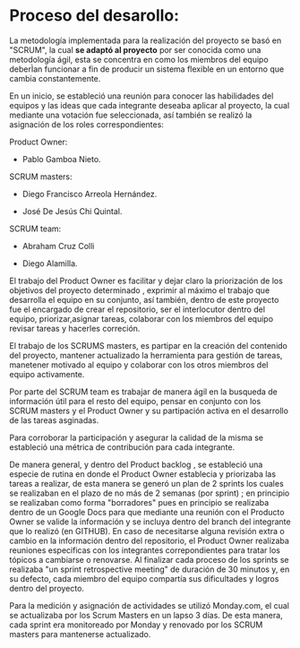 # Proceso del desarollo:


La metodología implementada para la realización del proyecto se basó en "SCRUM", la cual **se adaptó al proyecto** por ser conocida como una metodología ágil, esta se concentra en como los miembros del equipo deberÌan funcionar a fin de producir un sistema flexible en un entorno que cambia constantemente.

En un inicio, se estableció una reunión para conocer las habilidades del equipos y las ideas que cada integrante deseaba aplicar al proyecto, la cual mediante una votación fue seleccionada, así también se realizó la asignación de los roles correspondientes:


Product Owner:


* Pablo Gamboa Nieto.



SCRUM masters:


* Diego Francisco Arreola Hernández.



* José De Jesús Chi Quintal.


SCRUM team:


* Abraham Cruz Colli


* Diego Alamilla.


El trabajo del Product Owner es facilitar y dejar claro la priorización de los objetivos del proyecto determinado , exprimir al máximo el trabajo que desarrolla el equipo en su conjunto, así también, dentro de este proyecto fue el encargado de crear el repositorio, ser el interlocutor dentro del equipo, priorizar,asignar tareas, colaborar con los miembros del equipo revisar tareas y hacerles correción. 


El trabajo de los SCRUMS masters, es partipar en la creación del contenido del proyecto, mantener actualizado la herramienta para gestión de tareas, manetener motivado al equipo y colaborar con los otros miembros del equipo activamente.


Por parte del SCRUM team es trabajar de manera ágil en la busqueda de información útil para el resto del equipo, pensar en conjunto con los SCRUM masters y el Product Owner y su partipación activa en el desarrollo de las tareas asginadas.

Para corroborar la participación y asegurar la calidad de la misma se estableció una métrica de contribución para cada integrante. 

De manera general, y dentro del Product backlog , se estableció una especie de rutina en donde el Product Owner establecia y priorizaba las tareas a realizar, de esta manera se generó un plan de 2 sprints los cuales se realizaban en el plazo de no más de 2 semanas (por sprint) ; en principio se realizaban como forma "borradores" pues en principio se realizaba dentro de un Google Docs para que mediante una reunión con el Producto Owner se valide la información y se incluya dentro del branch del integrante que lo realizó (en GITHUB). En caso de necesitarse alguna revisión extra o cambio en la información dentro del repositorio, el Product Owner realizaba reuniones especificas con los integrantes correpondientes para tratar los tópicos a cambiarse o renovarse. Al finalizar cada proceso de los sprints se realizaba "un sprint retrospective meeting" de duración de 30 minutos y, en su defecto, cada miembro del equipo compartía sus dificultades y logros dentro del proyecto.

Para la medición y asignación de actividades se utilizó Monday.com, el cual se actualizaba por los Scrum Masters en un lapso 3 días. De esta manera, cada sprint era monitoreado por Monday y renovado por los SCRUM masters para mantenerse actualizado.








